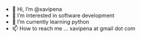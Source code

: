- 👋 Hi, I’m @xavipena
- 👀 I’m interested in software development
- 🌱 I’m currently learning python
- 📫 How to reach me ... xavipena at gmail dot com
